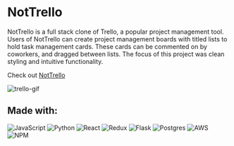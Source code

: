 # NotTrello
NotTrello is a full stack clone of Trello, a popular project management tool. Users of NotTrello can create project management boards with titled lists to hold task management cards. These cards can be commented on by coworkers, and dragged between lists. The focus of this project was clean styling and intuitive functionality. 

Check out [NotTrello](https://not-trello.onrender.com/)

![trello-gif](https://github.com/tiadoherty/trello-clone/assets/122951341/c1a2a4c7-c704-4b21-bf61-4c5394c07ab3)

## Made with:
![JavaScript](https://img.shields.io/badge/javascript-%23323330.svg?style=for-the-badge&logo=javascript&logoColor=%23F7DF1E)
![Python](https://img.shields.io/badge/python-3670A0?style=for-the-badge&logo=python&logoColor=ffdd54)
![React](https://img.shields.io/badge/react-%2320232a.svg?style=for-the-badge&logo=react&logoColor=%2361DAFB)
![Redux](https://img.shields.io/badge/redux-%23593d88.svg?style=for-the-badge&logo=redux&logoColor=white)
![Flask](https://img.shields.io/badge/flask-%23000.svg?style=for-the-badge&logo=flask&logoColor=white)
![Postgres](https://img.shields.io/badge/postgres-%23316192.svg?style=for-the-badge&logo=postgresql&logoColor=white)
![AWS](https://img.shields.io/badge/AWS-%23FF9900.svg?style=for-the-badge&logo=amazon-aws&logoColor=white)
![NPM](https://img.shields.io/badge/NPM-%23CB3837.svg?style=for-the-badge&logo=npm&logoColor=white)
